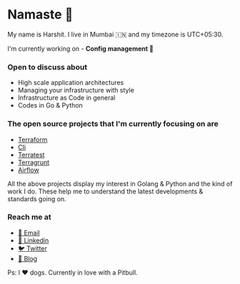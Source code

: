 # Namaste 🙏

My name is Harshit. I live in Mumbai 🇮🇳 and my timezone is UTC+05:30.

I'm currently working on - **Config management 🤖**

### Open to discuss about

- High scale application architectures
- Managing your infrastructure with style
- Infrastructure as Code in general
- Codes in Go & Python

### The open source projects that I'm currently focusing on are

- [Terraform](https://github.com/hashicorp/terraform)
- [Cli](https://github.com/mitchellh/cli)
- [Terratest](https://github.com/gruntwork-io/terratest)
- [Terragrunt](https://github.com/gruntwork-io/terragrunt)
- [Airflow](https://github.com/apache/airflow)

All the above projects display my interest in Golang & Python and the kind of work I do. 
These help me to understand the latest developments & standards going on. 

### Reach me at

- [📧 Email](mailto:brown.hash@outlook.com)
- [👤 Linkedin](https://www.linkedin.com/in/brownhash/)
- [🐦 Twitter](https://twitter.com/harrydbst)
- [📝 Blog](https://brownhash.medium.com/)

Ps: I ❤️ dogs. Currently in love with a Pitbull.
